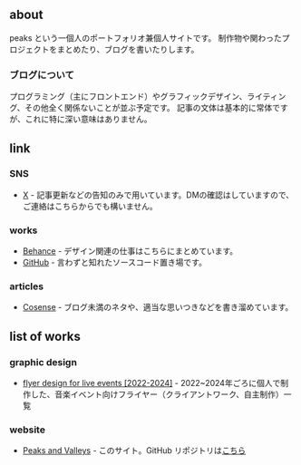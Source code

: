 ## about

peaks という一個人のポートフォリオ兼個人サイトです。
制作物や関わったプロジェクトをまとめたり、ブログを書いたりします。

### ブログについて

プログラミング（主にフロントエンド）やグラフィックデザイン、ライティング、その他全く関係ないことが並ぶ予定です。
記事の文体は基本的に常体ですが、これに特に深い意味はありません。

## link

### SNS

- <a href="https://x.com/peaksvndvalleys" target="_blank" rel="me">X</a> - 記事更新などの告知のみで用いています。DMの確認はしていますので、ご連絡はこちらからでも構いません。

### works

- <a href="https://www.behance.net/peaks-and-valleys" target="_blank" rel="me">Behance</a> - デザイン関連の仕事はこちらにまとめています。
- <a href="https://github.com/peaksvndvalleys" target="_blank" rel="me">GitHub</a> - 言わずと知れたソースコード置き場です。

### articles

- <a href="https://scrapbox.io/peaks-and-valleys/" target="_blank" rel="me">Cosense</a> - ブログ未満のネタや、適当な思いつきなどを書き溜めています。

## list of works

### graphic design

- [flyer design for live events [2022-2024]](https://www.behance.net/gallery/206272687/flyer-works-for-live-events-2022-2024) - 2022~2024年ごろに個人で制作した、音楽イベント向けフライヤー（クライアントワーク、自主制作）一覧

### website

- [Peaks and Valleys](https://peaks-and-valleys.net/) - このサイト。GitHub リポジトリは[こちら](https://github.com/peaksvndvalleys/pav_works)
